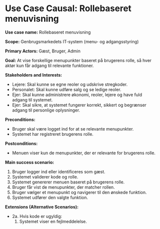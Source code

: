 ﻿# Use Case Causal: Rollebaseret menuvisning

**Use case name:** 
Rollebaseret menuvisning

**Scope:** 
Genbrugsmarkedets IT-system (menu- og adgangsstyring)

**Primary Actors:** 
Gæst, Bruger, Admin

**Goal:** 
At vise forskellige menupunkter baseret på brugerens rolle, så hver aktør kun får adgang til relevante funktioner.

**Stakeholders and Interests:**
- Lejere: Skal kunne se egne reoler og udskrive stregkoder.
- Personalet: Skal kunne udføre salg og se ledige reoler.
- Ejer: Skal kunne administrere økonomi, reoler, lejere og have fuld adgang til systemet.
- Ejer: Skal sikre, at systemet fungerer korrekt, sikkert og begrænser adgang til personlige oplysninger.

**Preconditions:** 
- Bruger skal være logget ind for at se relevante menupunkter.
- Systemet har registreret brugerens rolle.

**Postconditions:**
- Menuen viser kun de menupunkter, der er relevante for brugerens rolle.

**Main success scenario:**
1. Bruger logger ind eller identificeres som gæst.
2. Systemet validerer kode og rolle.
3. Systemet genererer menuen baseret på brugerens rolle.
1. Bruger får vist de menupunkter, der matcher rollen.
1. Bruger vælger et menupunkt og navigerer til den ønskede funktion.
1. Systemet udfører den valgte funktion.

**Extensions (Alternative Scenarios):**
- 2a. Hvis kode er ugyldig:
  1. Systemet viser en fejlmeddelelse.